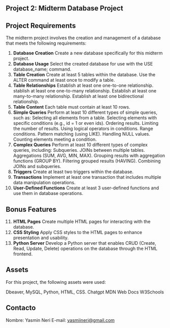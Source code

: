 ## Project 2: Midterm Database Project

## Project Requirements
The midterm project involves the creation and management of a database that meets the following requirements:

1. **Database Creation**
    Create a new database specifically for this midterm project.
2. **Database Usage**
    Select the created database for use with the USE database_name; command.
3. **Table Creation**
    Create at least 5 tables within the database.
    Use the ALTER command at least once to modify a table.
4. **Table Relationships**
    Establish at least one one-to-one relationship.
    stablish at least one one-to-many relationship.
    Establish at least one many-to-many relationship.
    Establish at least one bidirectional relationship.
5. **Table Content**
    Each table must contain at least 10 rows.
6. **Simple Queries**
    Perform at least 10 different types of simple queries, such as:
    Selecting all elements from a table.
    Selecting elements with specific conditions (e.g., id = 1 or even ids).
    Ordering results.
    Limiting the number of results.
    Using logical operators in conditions.
    Range conditions.
    Pattern matching (using LIKE).
    Handling NULL values.
    Counting elements meeting a condition.
7. **Complex Queries**
    Perform at least 10 different types of complex queries, including:
    Subqueries.
    JOINs between multiple tables.
    Aggregations (SUM, AVG, MIN, MAX).
    Grouping results with aggregation functions (GROUP BY).
    Filtering grouped results (HAVING).
    Combining JOINs and subqueries.
8. **Triggers**
    Create at least two triggers within the database.
9. **Transactions**
    Implement at least one transaction that includes multiple data manipulation operations.
10. **User-Defined Functions**
    Create at least 3 user-defined functions and use them in database operations.

## Bonus Features
11. **HTML Pages**
    Create multiple HTML pages for interacting with the database.
12. **CSS Styling**
    Apply CSS styles to the HTML pages to enhance presentation and usability.
13. **Python Server**
    Develop a Python server that enables CRUD (Create, Read, Update, Delete) operations on the database through the HTML frontend.

## Assets
For this project, the following assets were used:

Dbeaver, MySQL, Python, HTML, CSS.
Chatgpt
MDN Web Docs
W3Schools

## Contacto
Nombre: Yasmin Neri
E-mail: yasmiineri@gmail.com
